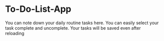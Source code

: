 # To-Do-List-App
You can note down your daily routine tasks here. You can easily select your task complete and uncomplete. Your tasks will be saved even after reloading
